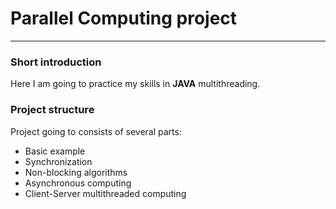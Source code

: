 # Parallel Computing project

---

### Short introduction
Here I am going to practice my skills in **JAVA** multithreading.

### Project structure

Project going to consists of several parts:
- Basic example
- Synchronization
- Non-blocking algorithms
- Asynchronous computing
- Client-Server multithreaded computing
